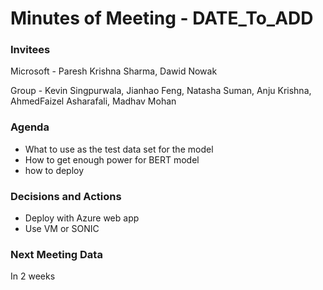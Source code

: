 # Minutes of Meeting - DATE_To_ADD

### Invitees 
Microsoft - Paresh Krishna Sharma,
Dawid Nowak

Group - 
    Kevin Singpurwala,
    Jianhao Feng,
    Natasha Suman,
    Anju Krishna,
    AhmedFaizel Asharafali,
    Madhav Mohan

### Agenda
- What to use as the test data set for the model 
- How to get enough power for BERT model 
-   how to deploy

### Decisions and Actions
-   Deploy with Azure web app
-   Use VM or SONIC 

### Next Meeting Data
In 2 weeks